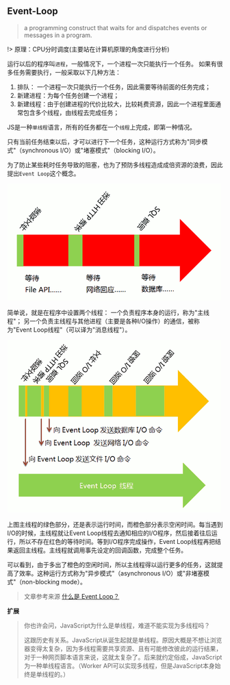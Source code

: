 ## Event-Loop

> a programming construct that waits for and dispatches events or messages in a program.

!> 原理：CPU分时调度(主要站在计算机原理的角度进行分析)

运行以后的程序叫`进程`，一般情况下，一个进程一次只能执行一个任务。
如果有很多任务需要执行，一般采取以下几种方法：
1. 排队： 一个进程一次只能执行一个任务，因此需要等待前面的任务完成；
1. 新建进程：为每个任务创建一个进程；
1. 新建线程：由于创建进程的代价比较大，比较耗费资源，因此一个进程里面通常包含多个线程，由线程去完成任务；

JS是一种`单线程`语言，所有的任务都在一个`线程`上完成，即第一种情况。

只有当前任务结束以后，才可以进行下一个任务，这种运行方式称为"同步模式"（synchronous I/O）或"堵塞模式"（blocking I/O）。

为了防止某些耗时任务导致的阻塞，也为了预防多线程造成成倍资源的浪费，因此提出`Event Loop`这个概念。

![Event loop](media/event-loop-block.png )

简单说，就是在程序中设置两个线程：
一个负责程序本身的运行，称为"主线程"；
另一个负责主线程与其他进程（主要是各种I/O操作）的通信，被称为"Event Loop线程"（可以译为"消息线程"）。

![Event loop](media/event-loop.png )

上图主线程的绿色部分，还是表示运行时间，而橙色部分表示空闲时间。每当遇到I/O的时候，主线程就让Event Loop线程去通知相应的I/O程序，然后接着往后运行，所以不存在红色的等待时间。等到I/O程序完成操作，Event Loop线程再把结果返回主线程。主线程就调用事先设定的回调函数，完成整个任务。

可以看到，由于多出了橙色的空闲时间，所以主线程得以运行更多的任务，这就提高了效率。这种运行方式称为"异步模式"（asynchronous I/O）或"非堵塞模式"（non-blocking mode）。


> 文章参考来源 [什么是 Event Loop？](http://www.ruanyifeng.com/blog/2013/10/event_loop.html)

**扩展**

> 你也许会问，JavaScript为什么是单线程，难道不能实现为多线程吗？
>
>这跟历史有关系。JavaScript从诞生起就是单线程。原因大概是不想让浏览器变得太复杂，因为多线程需要共享资源、且有可能修改彼此的运行结果，对于一种网页脚本语言来说，这就太复杂了。后来就约定俗成，JavaScript为一种单线程语言。（Worker API可以实现多线程，但是JavaScript本身始终是单线程的。）